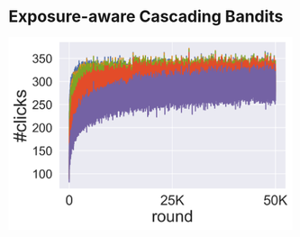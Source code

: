 # Exposure-aware Cascading Bandits

![alt text](https://github.com/masoudmansoury/ealinucb/blob/main/images/img_r2y_cum_clicks.png?raw=true)